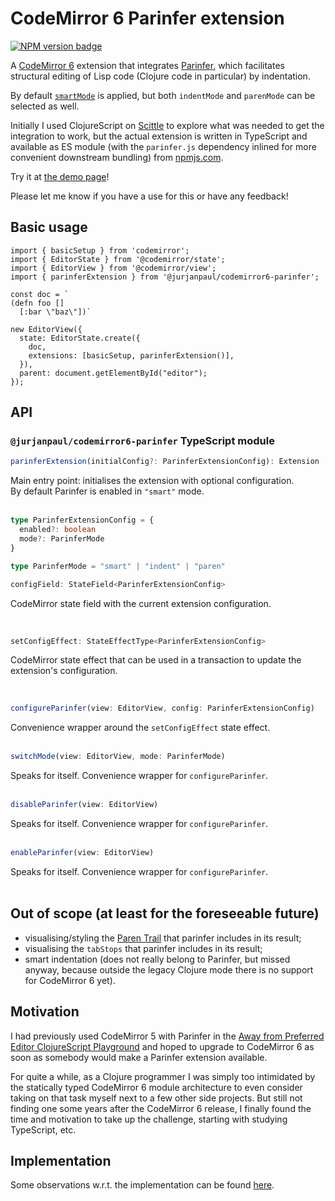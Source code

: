 # CodeMirror 6 Parinfer extension

<span><a href="https://www.npmjs.com/package/@jurjanpaul/codemirror6-parinfer" title="NPM version badge"><img src="https://img.shields.io/npm/v/@jurjanpaul/codemirror6-parinfer?color=blue" alt="NPM version badge" /></a></span>

A [CodeMirror 6](https://codemirror.net/) extension that integrates [Parinfer](https://shaunlebron.github.io/parinfer/), which facilitates structural editing of Lisp code (Clojure code in particular) by indentation.

By default [`smartMode`](https://github.com/parinfer/parinfer.js/tree/master#status-update-2019-smart-mode) is applied, but both `indentMode` and `parenMode` can be selected as well.

Initially I used ClojureScript on [Scittle](https://babashka.org/scittle/) to explore what was needed to get the integration to work, but the actual extension is written in TypeScript and available as ES module (with the `parinfer.js` dependency inlined for more convenient downstream bundling) from [npmjs.com](https://www.npmjs.com/package/@jurjanpaul/codemirror6-parinfer).

Try it at [the demo page](https://jurjanpaul.github.io/codemirror6-parinfer/)!

Please let me know if you have a use for this or have any feedback!

## Basic usage
```
import { basicSetup } from 'codemirror';
import { EditorState } from '@codemirror/state';
import { EditorView } from '@codemirror/view';
import { parinferExtension } from '@jurjanpaul/codemirror6-parinfer';

const doc = `
(defn foo []
  [:bar \"baz\"])`

new EditorView({
  state: EditorState.create({
    doc,
    extensions: [basicSetup, parinferExtension()],
  }),
  parent: document.getElementById("editor");
});
```

## API

### `@jurjanpaul/codemirror6-parinfer` TypeScript module
```typescript
parinferExtension(initialConfig?: ParinferExtensionConfig): Extension
```
Main entry point: initialises the extension with optional configuration.<br>
By default Parinfer is enabled in <code>"smart"</code> mode.<br><br>


```typescript
type ParinferExtensionConfig = {
  enabled?: boolean
  mode?: ParinferMode
}
```

```typescript
type ParinferMode = "smart" | "indent" | "paren"
```

```typescript
configField: StateField<ParinferExtensionConfig>
```
CodeMirror state field with the current extension configuration.

<br>

```typescript
setConfigEffect: StateEffectType<ParinferExtensionConfig>
```
CodeMirror state effect that can be used in a transaction to update the extension's configuration.

<br>

```typescript
configureParinfer(view: EditorView, config: ParinferExtensionConfig)
```
Convenience wrapper around the `setConfigEffect` state effect.<br><br>

```typescript
switchMode(view: EditorView, mode: ParinferMode)
```
Speaks for itself. Convenience wrapper for `configureParinfer`.<br><br>

```typescript
disableParinfer(view: EditorView)
```
Speaks for itself. Convenience wrapper for `configureParinfer`.<br><br>

```typescript
enableParinfer(view: EditorView)
```
Speaks for itself. Convenience wrapper for `configureParinfer`.<br><br>

## Out of scope (at least for the foreseeable future)
 - visualising/styling the [Paren Trail](https://github.com/parinfer/parinfer.js/blob/master/doc/code.md#paren-trail) that parinfer includes in its result;
 - visualising the `tabStops` that parinfer includes in its result;
 - smart indentation (does not really belong to Parinfer, but missed anyway, because outside the legacy Clojure mode there is no support for CodeMirror 6 yet).

## Motivation
I had previously used CodeMirror 5 with Parinfer in the [Away from Preferred Editor ClojureScript Playground](https://github.com/jurjanpaul/ape-cljs-playground) and hoped to upgrade to CodeMirror 6 as soon as somebody would make a Parinfer extension available.

For quite a while, as a Clojure programmer I was simply too intimidated by the statically typed CodeMirror 6 module architecture to even consider taking on that task myself next to a few other side projects. But still not finding one some years after the CodeMirror 6 release, I finally found the time and motivation to take up the challenge, starting with studying TypeScript, etc.

## Implementation
Some observations w.r.t. the implementation can be found [here](docs/implementation.md).

